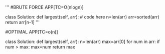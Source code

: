 '''
#BRUTE FORCE APP[TC=O(nlogn)]

class Solution:
    def largest(self, arr):
        # code here
        n=len(arr)
        arr=sorted(arr)
        return arr[n-1]
'''

#OPTIMAL APP[TC=o(n)]

class Solution:
    def largest(self, arr):
        n=len(arr)
        max=arr[0]
        for num in arr:
            if num > max:
                max=num
        return max
